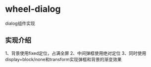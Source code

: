 # wheel-dialog
dialog组件实现
## 实现介绍
1、背景使用fixed定位，占满全屏
2、中间弹框使用绝对定位
3、同时使用display=block/none和transform实现弹框和背景的渐变效果
